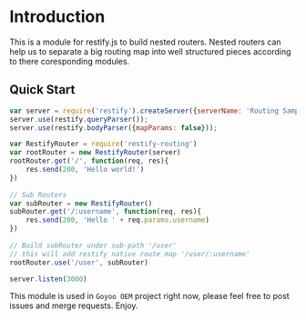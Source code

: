Introduction
============
This is a module for restify.js to build nested routers.
Nested routers can help us to separate a big routing map into well structured pieces according to there coresponding modules.

Quick Start
-----------
```javascript
var server = require('restify').createServer({serverName: 'Routing Sample', serverVersion: '0.1.0'})
server.use(restify.queryParser());
server.use(restify.bodyParser({mapParams: false}));

var RestifyRouter = require('restify-routing')
var rootRouter = new RestifyRouter(server)
rootRouter.get('/', function(req, res){
    res.send(200, 'Hello world!')
})
    
// Sub Routers
var subRouter = new RestifyRouter()
subRouter.get('/:username', function(req, res){
    res.send(200, 'Hello ' + req.params.username)
})
    
// Build subRouter under sub-path '/user'
// this will add restify native route map '/user/:username'
rootRouter.use('/user', subRouter)

server.listen(3000)
```
This module is used in `Goyoo OEM` project right now, please feel free to post issues and merge requests. 
Enjoy.
